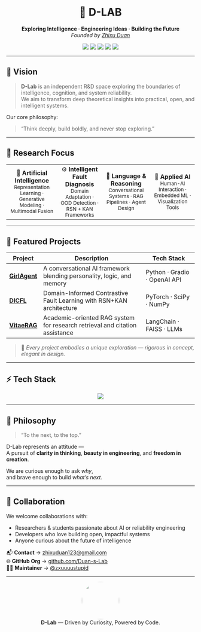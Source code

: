 <h1 align="center">🌌 D-LAB</h1>
<p align="center">
  <b>Exploring Intelligence · Engineering Ideas · Building the Future</b><br>
  <i>Founded by <a href="https://github.com/zxuuuustupid">Zhixu Duan</a></i>
</p>

<p align="center">
  <a href="https://github.com/Duan-s-Lab"><img src="https://img.shields.io/badge/Organization-D--Lab-blueviolet?style=for-the-badge&logo=github"></a>
  <a href="#"><img src="https://img.shields.io/badge/Focus-AI%20Research-orange?style=for-the-badge&logo=openai"></a>
  <a href="#"><img src="https://img.shields.io/badge/Made%20with-PyTorch-red?style=for-the-badge&logo=pytorch"></a>
  <a href="#"><img src="https://img.shields.io/badge/Language-Python-yellow?style=for-the-badge&logo=python"></a>
  <a href="mailto:zhixuduan123@gmail.com"><img src="https://img.shields.io/badge/Contact-zhixuduan123%40gmail.com-green?style=for-the-badge&logo=gmail"></a>
</p>

---

## 🔭 Vision

> **D-Lab** is an independent R&D space exploring the boundaries of intelligence, cognition, and system reliability.  
> We aim to transform deep theoretical insights into practical, open, and intelligent systems.

Our core philosophy:
> “Think deeply, build boldly, and never stop exploring.”

---

## 🧩 Research Focus

<table align="center">
<tr>
<td align="center">🧠 <b>Artificial Intelligence</b><br><sub>Representation Learning · Generative Modeling · Multimodal Fusion</sub></td>
<td align="center">⚙️ <b>Intelligent Fault Diagnosis</b><br><sub>Domain Adaptation · OOD Detection · RSN + KAN Frameworks</sub></td>
<td align="center">💬 <b>Language & Reasoning</b><br><sub>Conversational Systems · RAG Pipelines · Agent Design</sub></td>
<td align="center">🚀 <b>Applied AI</b><br><sub>Human-AI Interaction · Embedded ML · Visualization Tools</sub></td>
</tr>
</table>

---

## 🧪 Featured Projects

| Project | Description | Tech Stack |
|----------|--------------|-------------|
| [**GirlAgent**](https://github.com/Duan-s-Lab/GirlAgent) | A conversational AI framework blending personality, logic, and memory | Python · Gradio · OpenAI API |
| [**DICFL**](https://github.com/Duan-s-Lab/DICFL) | Domain-Informed Contrastive Fault Learning with RSN+KAN architecture | PyTorch · SciPy · NumPy |
| [**VitaeRAG**](https://github.com/Duan-s-Lab/VitaeRAG) | Academic-oriented RAG system for research retrieval and citation assistance | LangChain · FAISS · LLMs |

> 🧭 *Every project embodies a unique exploration — rigorous in concept, elegant in design.*

---

## ⚡ Tech Stack

<p align="center">
  <img src="https://skillicons.dev/icons?i=python,pytorch,github,linux,openai,vscode,matlab,git,html,js,gradio" />
</p>

---

## 🌱 Philosophy

> “To the next, to the top.”

D-Lab represents an attitude —  
A pursuit of **clarity in thinking**, **beauty in engineering**, and **freedom in creation**.

We are curious enough to ask *why*,  
and brave enough to build *what’s next.*

---

## 🤝 Collaboration

We welcome collaborations with:
- Researchers & students passionate about AI or reliability engineering  
- Developers who love building open, impactful systems  
- Anyone curious about the future of intelligence  

📬 **Contact** → [zhixuduan123@gmail.com](mailto:zhixuduan123@gmail.com)  
🌐 **GitHub Org** → [github.com/Duan-s-Lab](https://github.com/Duan-s-Lab)  
👨‍💻 **Maintainer** → [@zxuuuustupid](https://github.com/zxuuuustupid)

---

<p align="center">
  <img src="https://github.com/Duan-s-Lab.png" width="100" style="border-radius:50%;"><br>
  <b>D-Lab</b> — Driven by Curiosity, Powered by Code.
</p>
